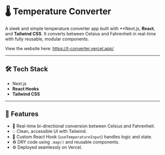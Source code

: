 # 🌡️ Temperature Converter

A sleek and simple temperature converter app built with **Next.js, **React**, and **Tailwind CSS**. It converts between Celsius and Fahrenheit in real-time with fully reusable, modular components.

View the website here: https://t-converter.vercel.app/

---

## 🛠️ Tech Stack

- Next.js 
- **React Hooks**
- **Tailwind CSS**

---

## 🚀 Features

- 🔁 Real-time bi-directional conversion between Celsius and Fahrenheit.
- 💡 Clean, accessible UI with Tailwind.
- 🧠 Custom React Hook (`useTemperatureInput`) handles logic and state.
- ♻️ DRY code using `.map()` and reusable components.
- ⚙️ Deployed seamlessly on Vercel.
